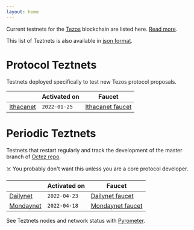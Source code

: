 ```yaml
---
layout: home
---
```


Current testnets for the [Tezos](https://tezos.com) blockchain are listed here. [Read more](about/).

This list of Teztnets is also available in [json format](https://teztnets.xyz/teztnets.json).

# Protocol Teztnets

Testnets deployed specifically to test new Tezos protocol proposals.

| | Activated on | Faucet |
|-------|---------------------|--|
| [Ithacanet](/ithacanet-about) | `2022-01-25` | [Ithacanet faucet](https://teztnets.xyz/ithacanet-faucet) |



# Periodic Teztnets

Testnets that restart regularly and track the development of the master branch of [Octez repo](https://gitlab.com/tezos/tezos/).
 
☠️ You probably don't want this unless you are a core protocol developer.

| | Activated on | Faucet |
|-------|---------------------|--|
| [Dailynet](/dailynet-about) | `2022-04-23` | [Dailynet faucet](https://teztnets.xyz/dailynet-2022-04-23-faucet) |
| [Mondaynet](/mondaynet-about) | `2022-04-18` | [Mondaynet faucet](https://teztnets.xyz/mondaynet-2022-04-18-faucet) |




See Teztnets nodes and network status with [Pyrometer](https://pyrometer.teztnets.xyz).
